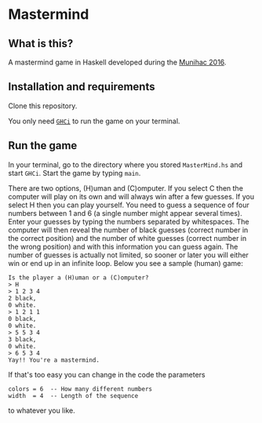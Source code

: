 # Mastermind #

## What is this?
A mastermind game in Haskell developed during the [Munihac 2016](http://munihac.de/).

## Installation and requirements
Clone this repository.

You only need [`GHCi`](http://downloads.haskell.org/~ghc/latest/docs/html/users_guide/ghci.html) to run the game on your terminal.

## Run the game
In your terminal, go to the directory where you stored `MasterMind.hs` and start `GHCi`. Start the game by typing `main`.

There are two options, (H)uman and (C)omputer. If you select C then the computer will play on its own and will 
always win after a few guesses. If you select H then you can play yourself. You need to guess a sequence of four numbers
between 1 and 6 (a single number might appear several times). Enter your guesses by typing the numbers separated by whitespaces.
The computer will then reveal the number of black guesses (correct number in the correct position) and the number of
white guesses (correct number in the wrong position) and with this information you can guess again. The number of guesses
is actually not limited, so sooner or later you will either win or end up in an infinite loop.
Below you see a sample (human) game:
```
Is the player a (H)uman or a (C)omputer?
> H
> 1 2 3 4
2 black,
0 white.
> 1 2 1 1
0 black,
0 white.
> 5 5 3 4
3 black,
0 white.
> 6 5 3 4
Yay!! You're a mastermind.
``` 
If that's too easy you can change in the code the parameters
```
colors = 6  -- How many different numbers
width  = 4  -- Length of the sequence
``` 
to whatever you like.
